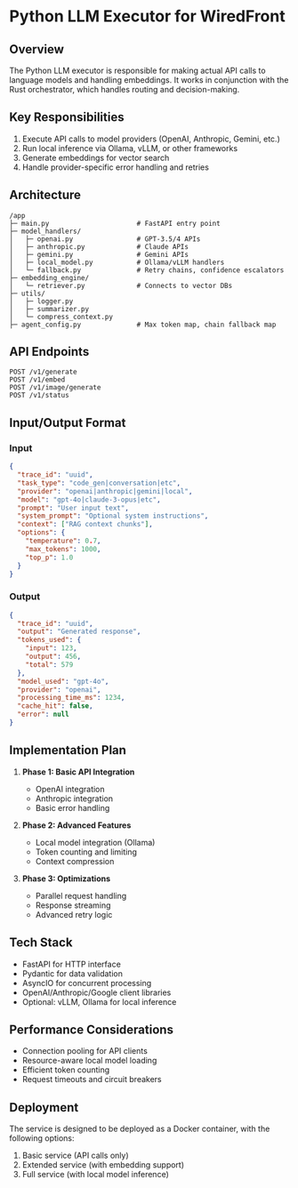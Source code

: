 
# Python LLM Executor for WiredFront

## Overview

The Python LLM executor is responsible for making actual API calls to language models and handling embeddings. It works in conjunction with the Rust orchestrator, which handles routing and decision-making.

## Key Responsibilities

1. Execute API calls to model providers (OpenAI, Anthropic, Gemini, etc.)
2. Run local inference via Ollama, vLLM, or other frameworks
3. Generate embeddings for vector search
4. Handle provider-specific error handling and retries

## Architecture

```
/app
├─ main.py                      # FastAPI entry point
├─ model_handlers/
│   ├─ openai.py                # GPT-3.5/4 APIs
│   ├─ anthropic.py             # Claude APIs
│   ├─ gemini.py                # Gemini APIs
│   ├─ local_model.py           # Ollama/vLLM handlers
│   └─ fallback.py              # Retry chains, confidence escalators
├─ embedding_engine/
│   └─ retriever.py             # Connects to vector DBs
├─ utils/
│   ├─ logger.py
│   ├─ summarizer.py
│   └─ compress_context.py
├─ agent_config.py              # Max token map, chain fallback map
```

## API Endpoints

```
POST /v1/generate
POST /v1/embed
POST /v1/image/generate
POST /v1/status
```

## Input/Output Format

### Input

```json
{
  "trace_id": "uuid",
  "task_type": "code_gen|conversation|etc",
  "provider": "openai|anthropic|gemini|local",
  "model": "gpt-4o|claude-3-opus|etc",
  "prompt": "User input text",
  "system_prompt": "Optional system instructions",
  "context": ["RAG context chunks"],
  "options": {
    "temperature": 0.7,
    "max_tokens": 1000,
    "top_p": 1.0
  }
}
```

### Output

```json
{
  "trace_id": "uuid",
  "output": "Generated response",
  "tokens_used": {
    "input": 123,
    "output": 456,
    "total": 579
  },
  "model_used": "gpt-4o",
  "provider": "openai",
  "processing_time_ms": 1234,
  "cache_hit": false,
  "error": null
}
```

## Implementation Plan

1. **Phase 1: Basic API Integration**
   - OpenAI integration
   - Anthropic integration
   - Basic error handling
   
2. **Phase 2: Advanced Features**
   - Local model integration (Ollama)
   - Token counting and limiting
   - Context compression
   
3. **Phase 3: Optimizations**
   - Parallel request handling
   - Response streaming
   - Advanced retry logic

## Tech Stack

- FastAPI for HTTP interface
- Pydantic for data validation
- AsyncIO for concurrent processing
- OpenAI/Anthropic/Google client libraries
- Optional: vLLM, Ollama for local inference

## Performance Considerations

- Connection pooling for API clients
- Resource-aware local model loading
- Efficient token counting
- Request timeouts and circuit breakers

## Deployment

The service is designed to be deployed as a Docker container, with the following options:

1. Basic service (API calls only)
2. Extended service (with embedding support)
3. Full service (with local model inference)
